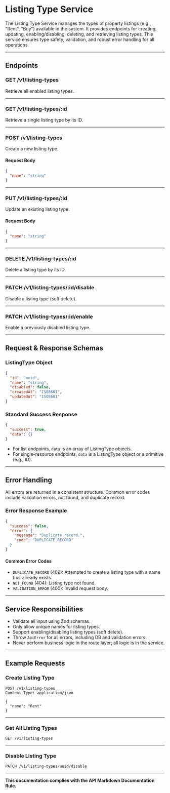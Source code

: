 # Listing Type Service

The Listing Type Service manages the types of property listings (e.g., "Rent", "Buy") available in the system. It provides endpoints for creating, updating, enabling/disabling, deleting, and retrieving listing types. This service ensures type safety, validation, and robust error handling for all operations.

---

## Endpoints

### **GET** /v1/listing-types

Retrieve all enabled listing types.

---

### **GET** /v1/listing-types/:id

Retrieve a single listing type by its ID.

---

### **POST** /v1/listing-types

Create a new listing type.

#### Request Body

```json
{
  "name": "string"
}
```

---

### **PUT** /v1/listing-types/:id

Update an existing listing type.

#### Request Body

```json
{
  "name": "string"
}
```

---

### **DELETE** /v1/listing-types/:id

Delete a listing type by its ID.

---

### **PATCH** /v1/listing-types/:id/disable

Disable a listing type (soft delete).

---

### **PATCH** /v1/listing-types/:id/enable

Enable a previously disabled listing type.

---

## Request & Response Schemas

### ListingType Object

```json
{
  "id": "uuid",
  "name": "string",
  "disabled": false,
  "createdAt": "ISO8601",
  "updatedAt": "ISO8601"
}
```

### Standard Success Response

```json
{
  "success": true,
  "data": {}
}
```
- For list endpoints, `data` is an array of ListingType objects.
- For single-resource endpoints, `data` is a ListingType object or a primitive (e.g., ID).

---

## Error Handling

All errors are returned in a consistent structure. Common error codes include validation errors, not found, and duplicate record.

### Error Response Example

```json
{
  "success": false,
  "error": {
    "message": "Duplicate record.",
    "code": "DUPLICATE_RECORD"
  }
}
```

#### Common Error Codes

- `DUPLICATE_RECORD` (409): Attempted to create a listing type with a name that already exists.
- `NOT_FOUND` (404): Listing type not found.
- `VALIDATION_ERROR` (400): Invalid request body.

---

## Service Responsibilities

- Validate all input using Zod schemas.
- Only allow unique names for listing types.
- Support enabling/disabling listing types (soft delete).
- Throw `ApiError` for all errors, including DB and validation errors.
- Never perform business logic in the route layer; all logic is in the service.

---

## Example Requests

### Create Listing Type

```http
POST /v1/listing-types
Content-Type: application/json

{
  "name": "Rent"
}
```

---

### Get All Listing Types

```http
GET /v1/listing-types
```

---

### Disable Listing Type

```http
PATCH /v1/listing-types/uuid/disable
```

---

**This documentation complies with the API Markdown Documentation Rule.**
